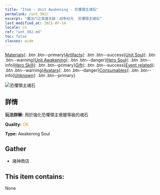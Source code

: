 ```yaml
---
title: "Item - Unit Awakening - 恐懼領主魂石"
permalink: /unt_302/
excerpt: "魔法门之英雄无敌：战争纪元  恐懼領主魂石"
last_modified_at: 2021-07-14
locale: cn
ref: "unt_302.md"
toc: false
classes: wide
---
```

 [Materials](/ItemsCN/){: .btn .btn--primary}[Artifacts](/ItemsCN/Artifacts/){: .btn .btn--success}[Unit Soul](/ItemsCN/UnitSoul/){: .btn .btn--warning}[Unit Awakening](/ItemsCN/UnitAwakening/){: .btn .btn--danger}[Hero Soul](/ItemsCN/HeroSoul/){: .btn .btn--info}[Hero Skill](/ItemsCN/HeroSkill/){: .btn .btn--primary}[Gift](/ItemsCN/Gift/){: .btn .btn--success}[Event related](/ItemsCN/Events/){: .btn .btn--warning}[Avatars](/ItemsCN/Avatars/){: .btn .btn--danger}[Consumables](/ItemsCN/Consumables/){: .btn .btn--info}[Unknown](/ItemsCN/Unknown/){: .btn .btn--primary}

 ![恐懼領主魂石](/images/u/tia_siwangqishi.jpg)

## 詳情
 **玩法詳解:** 用於強化恐懼領主覺醒等級的魂石

 **Quality:** <span style="color: #FF8C00">OK</span>

 **Type:** Awakening Soul

## Gather

*    諸神商店 

## This item contains:

  None

